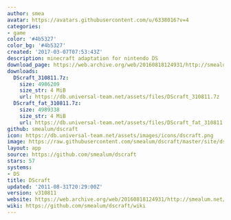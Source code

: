 ```yaml
---
author: smea
avatar: https://avatars.githubusercontent.com/u/6338016?v=4
categories:
- game
color: '#4b5327'
color_bg: '#4b5327'
created: '2017-03-07T07:53:43Z'
description: minecraft adaptation for nintendo DS
download_page: https://web.archive.org/web/20160818124931/http://smealum.net/dscraft/
downloads:
  DScraft_310811.7z:
    size: 4986209
    size_str: 4 MiB
    url: https://db.universal-team.net/assets/files/DScraft_310811.7z
  DScraft_fat_310811.7z:
    size: 4989338
    size_str: 4 MiB
    url: https://db.universal-team.net/assets/files/DScraft_fat_310811.7z
github: smealum/dscraft
icon: https://db.universal-team.net/assets/images/icons/dscraft.png
image: https://raw.githubusercontent.com/smealum/dscraft/master/site/dscraft-logo.png
layout: app
source: https://github.com/smealum/dscraft
stars: 57
systems:
- DS
title: DScraft
updated: '2011-08-31T20:29:00Z'
version: v310811
website: https://web.archive.org/web/20160818124931/http://smealum.net/dscraft/
wiki: https://github.com/smealum/dscraft/wiki
---
```

